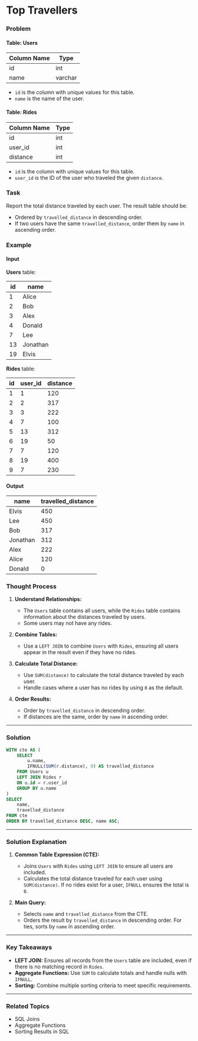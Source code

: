 # Top Travellers

### Problem

#### Table: Users

| Column Name   | Type    |
|---------------|---------|
| id            | int     |
| name          | varchar |

- `id` is the column with unique values for this table.
- `name` is the name of the user.

#### Table: Rides

| Column Name   | Type    |
|---------------|---------|
| id            | int     |
| user_id       | int     |
| distance      | int     |

- `id` is the column with unique values for this table.
- `user_id` is the ID of the user who traveled the given `distance`.

### Task

Report the total distance traveled by each user. The result table should be:
- Ordered by `travelled_distance` in descending order.
- If two users have the same `travelled_distance`, order them by `name` in ascending order.

### Example

#### Input

**Users** table:

| id   | name      |
|------|-----------|
| 1    | Alice     |
| 2    | Bob       |
| 3    | Alex      |
| 4    | Donald    |
| 7    | Lee       |
| 13   | Jonathan  |
| 19   | Elvis     |

**Rides** table:

| id   | user_id  | distance |
|------|----------|----------|
| 1    | 1        | 120      |
| 2    | 2        | 317      |
| 3    | 3        | 222      |
| 4    | 7        | 100      |
| 5    | 13       | 312      |
| 6    | 19       | 50       |
| 7    | 7        | 120      |
| 8    | 19       | 400      |
| 9    | 7        | 230      |

#### Output

| name     | travelled_distance |
|----------|--------------------|
| Elvis    | 450                |
| Lee      | 450                |
| Bob      | 317                |
| Jonathan | 312                |
| Alex     | 222                |
| Alice    | 120                |
| Donald   | 0                  |

### Thought Process

1. **Understand Relationships:**
   - The `Users` table contains all users, while the `Rides` table contains information about the distances traveled by users.
   - Some users may not have any rides.

2. **Combine Tables:**
   - Use a `LEFT JOIN` to combine `Users` with `Rides`, ensuring all users appear in the result even if they have no rides.

3. **Calculate Total Distance:**
   - Use `SUM(distance)` to calculate the total distance traveled by each user.
   - Handle cases where a user has no rides by using `0` as the default.

4. **Order Results:**
   - Order by `travelled_distance` in descending order.
   - If distances are the same, order by `name` in ascending order.

---

### Solution

```sql
WITH cte AS (
    SELECT 
        u.name,
        IFNULL(SUM(r.distance), 0) AS travelled_distance
    FROM Users u
    LEFT JOIN Rides r
    ON u.id = r.user_id
    GROUP BY u.name
)
SELECT 
    name, 
    travelled_distance
FROM cte
ORDER BY travelled_distance DESC, name ASC;
```

---

### Solution Explanation

1. **Common Table Expression (CTE):**
   - Joins `Users` with `Rides` using `LEFT JOIN` to ensure all users are included.
   - Calculates the total distance traveled for each user using `SUM(distance)`. If no rides exist for a user, `IFNULL` ensures the total is `0`.

2. **Main Query:**
   - Selects `name` and `travelled_distance` from the CTE.
   - Orders the result by `travelled_distance` in descending order. For ties, sorts by `name` in ascending order.

---

### Key Takeaways

- **LEFT JOIN:** Ensures all records from the `Users` table are included, even if there is no matching record in `Rides`.
- **Aggregate Functions:** Use `SUM` to calculate totals and handle nulls with `IFNULL`.
- **Sorting:** Combine multiple sorting criteria to meet specific requirements.

---

### Related Topics

- SQL Joins
- Aggregate Functions
- Sorting Results in SQL
